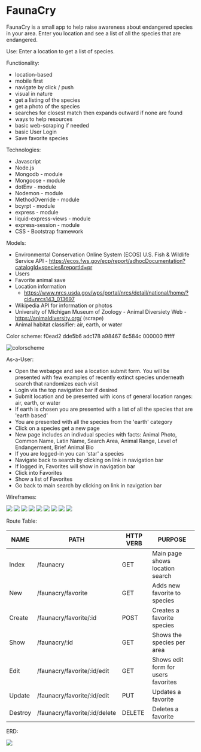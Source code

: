 # FaunaCry

FaunaCry is a small app to help raise awareness about endangered species in your area. Enter you location and see a list of all the species that are endangered.

Use: Enter a location to get a list of species.

Functionality: 
- location-based
- mobile first
- navigate by click / push
- visual in nature
- get a listing of the species 
- get a photo of the species
- searches for closest match then expands outward if none are found
- ways to help resources
- basic web-scraping if needed
- basic User Login
- Save favorite species

Technologies:
- Javascript
- Node.js
- Mongodb - module
- Mongoose - module
- dotEnv - module
- Nodemon - module
- MethodOverride - module
- bcyrpt - module
- express - module
- liquid-express-views - module
- express-session - module
- CSS - Bootstrap framework

Models:
- Environmental Conservation Online System (ECOS) U.S. Fish & Wildlife Service API
        - https://ecos.fws.gov/ecp/report/adhocDocumentation?catalogId=species&reportId=pr
- Users
- Favorite animal save
- Location information
    - https://www.nrcs.usda.gov/wps/portal/nrcs/detail/national/home/?cid=nrcs143_013697
- Wikipedia API for information or photos
- University of Michigan Museum of Zoology - Animal Diversiety Web - https://animaldiversity.org/ (scrape)
- Animal habitat classifier: air, earth, or water


Color scheme:
f0ead2
dde5b6
adc178
a98467
6c584c
000000
ffffff

![colorscheme](./Img/colors.PNG)

As-a-User:
- Open the webapge and see a location submit form. You will be presented with few examples of recently extinct species underneath search that randomizes each visit
- Login via the top navigation bar if desired
- Submit location and be presented with icons of general location ranges: air, earth, or water
- If earth is chosen you are presented with a list of all the species that are 'earth based'
- You are presented with all the species from the 'earth' category
- Click on a species get a new page
- New page includes an indivdual species with facts: Animal Photo, Common Name, Latin Name, Search Area, Animal Range, Level of Endangerment, Brief Animal Bio
- If you are logged-in you can 'star' a species
- Navigate back to search by clicking on link in navigation bar
- If logged in, Favorites will show in navigation bar
- Click into Favorites
- Show a list of Favorites
- Go back to main search by clicking on link in navigation bar


Wireframes:

![](./Img/1.png)
![](./Img/2.png)
![](./Img/3.png)
![](./Img/4.png)
![](./Img/5.png)
![](./Img/6.png)
![](./Img/7.png)
![](./Img/8.png)
![](./Img/9.png)


Route Table:


|   NAME   |     PATH                        | HTTP VERB |            PURPOSE                   |
|----------|---------------------------------|-----------|--------------------------------------| 
| Index    | /faunacry                       |    GET    | Main page shows location search      |
| New      | /faunacry/favorite              |    GET    | Adds new favorite to species         |
| Create   | /faunacry/favorite/:id          |   POST    | Creates a favorite species           |
| Show     | /faunacry/:id                   |    GET    | Shows the species per area           |
| Edit     | /faunacry/favorite/:id/edit     |    GET    | Shows edit form for users favorites  |
| Update   | /faunacry/favorite/:id/edit     |    PUT    | Updates a favorite                   |
| Destroy  | /faunacry/favorite/:id/delete   |   DELETE  | Deletes a favorite                   |


ERD:

![](./Img/erd.PNG)